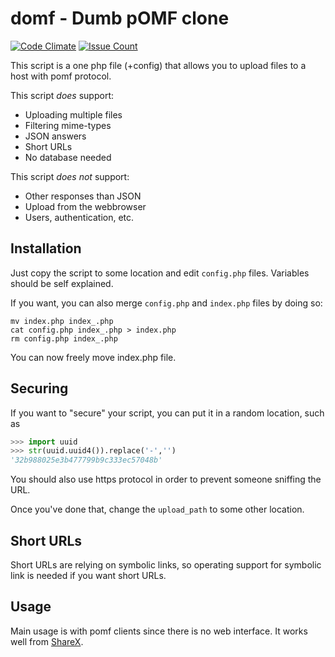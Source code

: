 domf - Dumb pOMF clone
======================

[![Code Climate](https://codeclimate.com/github/slurdge/domf/badges/gpa.svg)](https://codeclimate.com/github/slurdge/domf)
[![Issue Count](https://codeclimate.com/github/slurdge/domf/badges/issue_count.svg)](https://codeclimate.com/github/slurdge/domf)

This script is a one php file (+config) that allows you to upload files to a host with pomf protocol.

This script *does* support:

 * Uploading multiple files
 * Filtering mime-types
 * JSON answers
 * Short URLs
 * No database needed

This script *does not* support:

 * Other responses than JSON
 * Upload from the webbrowser
 * Users, authentication, etc.

Installation
------------

Just copy the script to some location and edit `config.php` files.
Variables should be self explained.

If you want, you can also merge `config.php` and `index.php` files by doing so:

```shell
mv index.php index_.php
cat config.php index_.php > index.php
rm config.php index_.php
```

You can now freely move index.php file.

Securing
--------

If you want to "secure" your script, you can put it in a random location, such as
```python
>>> import uuid
>>> str(uuid.uuid4()).replace('-','')
'32b988025e3b477799b9c333ec57048b'
```

You should also use https protocol in order to prevent someone sniffing the URL.

Once you've done that, change the `upload_path` to some other location.

Short URLs
----------

Short URLs are relying on symbolic links, so operating support for symbolic link is needed if you want short URLs.

Usage
-----

Main usage is with pomf clients since there is no web interface. It works well from [ShareX](https://getsharex.com/).